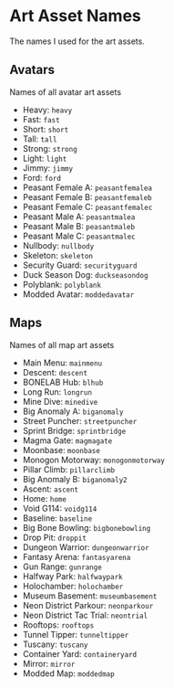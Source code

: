 # Art Asset Names
The names I used for the art assets.

## Avatars
Names of all avatar art assets
* Heavy: `heavy`
* Fast: `fast`
* Short: `short`
* Tall: `tall`
* Strong: `strong`
* Light: `light`
* Jimmy: `jimmy`
* Ford: `ford`
* Peasant Female A: `peasantfemalea`
* Peasant Female B: `peasantfemaleb`
* Peasant Female C: `peasantfemalec`
* Peasant Male A: `peasantmalea`
* Peasant Male B: `peasantmaleb`
* Peasant Male C: `peasantmalec`
* Nullbody: `nullbody`
* Skeleton: `skeleton`
* Security Guard: `securityguard`
* Duck Season Dog: `duckseasondog`
* Polyblank: `polyblank`
* Modded Avatar: `moddedavatar`

## Maps
Names of all map art assets
* Main Menu: `mainmenu`
* Descent: `descent`
* BONELAB Hub: `blhub`
* Long Run: `longrun`
* Mine Dive: `minedive`
* Big Anomaly A: `biganomaly`
* Street Puncher: `streetpuncher`
* Sprint Bridge: `sprintbridge`
* Magma Gate: `magmagate`
* Moonbase: `moonbase`
* Monogon Motorway: `monogonmotorway`
* Pillar Climb: `pillarclimb`
* Big Anomaly B: `biganomaly2`
* Ascent: `ascent`
* Home: `home`
* Void G114: `voidg114`
* Baseline: `baseline`
* Big Bone Bowling: `bigbonebowling`
* Drop Pit: `droppit`
* Dungeon Warrior: `dungeonwarrior`
* Fantasy Arena: `fantasyarena`
* Gun Range: `gunrange`
* Halfway Park: `halfwaypark`
* Holochamber: `holochamber`
* Museum Basement: `museumbasement`
* Neon District Parkour: `neonparkour`
* Neon District Tac Trial: `neontrial`
* Rooftops: `rooftops`
* Tunnel Tipper: `tunneltipper`
* Tuscany: `tuscany`
* Container Yard: `containeryard`
* Mirror: `mirror`
* Modded Map: `moddedmap`
